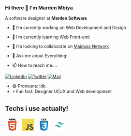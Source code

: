 ### Hi there 👋 I'm Marden Mbiya
<p>A software designer at <strong>Marden Software</strong </p>

<!--
**Mardenmbiya/Mardenmbiya** is a ✨ _special_ ✨ repository because its `README.md` (this file) appears on your GitHub profile.

Here are some ideas to get you started:--->

- 🔭 I’m currently working on Web Development and Design
- 🌱 I’m currently learning Web Front-end
- 👯 I’m looking to collaborate on <a href="https://www.maidusa-network.com">Maidusa Network</a><br>
- 💬 Ask me about Everything!
  
- 📫 How to reach me:...
  <p align="center">
<a href="https://www.linkedin.com/in/marden-mbiya/"><img alt="LinkedIn" src="https://img.shields.io/badge/LinkedIn-mardenmbiya-blue?style=flat-square&logo=linkedin"></a>
<a href="https://twitter.com/mardenmbiya"><img alt="Twitter" src="https://img.shields.io/badge/Twitter-mardenmbiya-blue?style=flat-square&logo=twitter"></a>
<a href="mailto:mardenmbiya@gmail.com"><img alt="Mail" src="https://img.shields.io/badge/Email-mardenmbiya-blue?style=flat-square"></a>
</p>
  
- 😄 Pronouns: Idk.
- ⚡ Fun fact: Designer UI|UX and Web development

## Techs i use actually!
  <p>
    <img src="https://raw.githubusercontent.com/github/explore/80688e429a7d4ef2fca1e82350fe8e3517d3494d/topics/html/html.png" alt="Python" height="40" style="vertical-align:top; margin:4px">
<img src="https://raw.githubusercontent.com/github/explore/80688e429a7d4ef2fca1e82350fe8e3517d3494d/topics/javascript/javascript.png" alt="Python" height="40" style="vertical-align:top; margin:4px">
    <img src="https://raw.githubusercontent.com/github/explore/80688e429a7d4ef2fca1e82350fe8e3517d3494d/topics/css/css.png" alt="Python" height="40" style="vertical-align:top; margin:4px">
<img src="https://raw.githubusercontent.com/github/explore/80688e429a7d4ef2fca1e82350fe8e3517d3494d/topics/tailwind/tailwind.png" alt="Python" height="40" style="vertical-align:top; margin:4px">
  </p>
